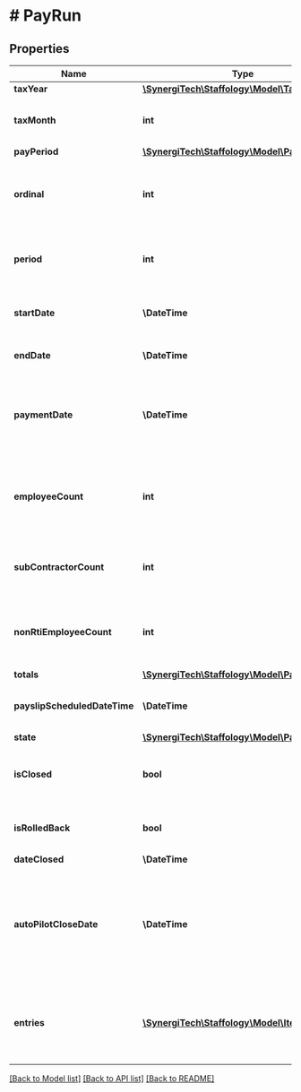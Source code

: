 # # PayRun

## Properties

Name | Type | Description | Notes
------------ | ------------- | ------------- | -------------
**taxYear** | [**\SynergiTech\Staffology\Model\TaxYear**](TaxYear.md) |  | [optional]
**taxMonth** | **int** | [readonly] The Tax Month that the Payment Date falls in | [optional]
**payPeriod** | [**\SynergiTech\Staffology\Model\PayPeriods**](PayPeriods.md) |  | [optional]
**ordinal** | **int** | [readonly] Indicates whether this uses first, second, third (etc.) PaySchedule for this PayPeriod. | [optional]
**period** | **int** | [readonly] The period (i.e, Tax Week or Tax Month) that this PayRun is for. | [optional]
**startDate** | **\DateTime** | [readonly] The start date of the period this PayRun covers | [optional]
**endDate** | **\DateTime** | [readonly] The end date of the period this PayRun covers | [optional]
**paymentDate** | **\DateTime** | [readonly] The intended date that Employees will be paid, although this can be changed on a per PayRunEntry basis | [optional]
**employeeCount** | **int** | [readonly] The number of Employees included in this PayRun (including any CIS Subcontractors) | [optional]
**subContractorCount** | **int** | [readonly] The number of CIS Subcontractors included in this PayRun | [optional]
**nonRtiEmployeeCount** | **int** | [readonly] The number of employees excluded from the RTI submission in this PayRun | [optional]
**totals** | [**\SynergiTech\Staffology\Model\PayRunTotals**](PayRunTotals.md) |  | [optional]
**payslipScheduledDateTime** | **\DateTime** | The scheduled date time for sending payslips by email. | [optional]
**state** | [**\SynergiTech\Staffology\Model\PayRunState**](PayRunState.md) |  | [optional]
**isClosed** | **bool** | [readonly] Set to True if the PayRun is Finalised and changes can no longer be made | [optional] [readonly]
**isRolledBack** | **bool** | [readonly] Set to True if the PayRun is currently rolled back | [optional]
**dateClosed** | **\DateTime** |  | [optional]
**autoPilotCloseDate** | **\DateTime** | [readonly] If AutoPilot is enabled in the AutomationSettings for the Employer then this property will tell you when  the payrun will be automatically closed | [optional]
**entries** | [**\SynergiTech\Staffology\Model\Item[]**](Item.md) | [readonly] The PayRunEntries that make up this PayRun.  This is populate automatically when you start a PayRun. | [optional]

[[Back to Model list]](../../README.md#models) [[Back to API list]](../../README.md#endpoints) [[Back to README]](../../README.md)
